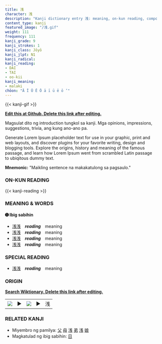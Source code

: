 ```yaml
---
title: 浅
character: 浅
description: "Kanji dictionary entry 浅: meaning, on-kun reading, compounds, origin, related kanji"
content_type: kanji
featured_image: "/浅.gif"
weight: 111
frequency: 111
kanji_grade: 9
kanji_strokes: 1
kanji_class: Jōyō
kanji_jlpt: N1
kanji_radical: 
kanji_reading: 
- DAI
- TAI
- oo-kii
kanji_meaning:
- malaki
chōon: "Ā Ī Ū Ē Ō ā ī ū ē ō ’"
---
```

[//]: # (Don't edit the line below. Kanji animated GIF code is automatically generated.)
{{< kanji-gif >}}

[//]: # (Edit below this line.)

**[Edit this at Github. Delete this link after editing.](https://github.com/tim0g/tim/tree/main/content/kanji/浅/index.md)**

Magsulat dito ng introduction tungkol sa kanji. Mga opinions, impressions, suggestions, trivia, ang kung ano-ano pa.

Generate Lorem Ipsum placeholder text for use in your graphic, print and web layouts, and discover plugins for your favorite writing, design and blogging tools. Explore the origins, history and meaning of the famous passage, and learn how Lorem Ipsum went from scrambled Latin passage to ubiqitous dummy text.
 
**Mnemonic:** "Maikling sentence na makakatulong sa pagsaulo."

### ON-KUN READING

[//]: # (Don't edit the line below. ON-KUN READING code is automatically generated.)
{{< kanji-reading >}}

### MEANING & WORDS

#### ➊ **Ibig sabihin**
  - [浅](../浅)[浅](../浅)　***reading***　meaning
  - [浅](../浅)[浅](../浅)　***reading***　meaning
  - [浅](../浅)[浅](../浅)　***reading***　meaning
  - [浅](../浅)[浅](../浅)　***reading***　meaning

### SPECIAL READING
  - [浅](../浅)[浅](../浅)　***reading***　meaning

### ORIGIN

**[Search Wiktionary. Delete this link after editing.](https://wiktionary.org/wiki/浅)**
<table class="kanji-table"><tr><td>
<img src="60px-浅-bronze.svg.png">
</td><td>▶</td><td>
<img src="60px-浅-oracle.svg.png">
</td><td>▶</td>
<td class="kanji-origin">浅</td>
</tr></table>

### RELATED KANJI
- Miyembro ng pamilya: [父](../父) [母](../母) [浅](../浅) [弟](../弟) [浅](../浅) [娘](../娘)
- Magkatulad ng ibig sabihin: [日](../日)
